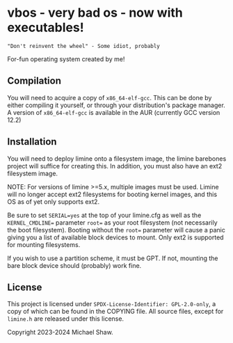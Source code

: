 # vbos - very bad os - now with executables!

```
"Don't reinvent the wheel" - Some idiot, probably
```

For-fun operating system created by me!

## Compilation

You will need to acquire a copy of `x86_64-elf-gcc`. This can be done by either
compiling it yourself, or through your distribution's package manager. A version
of `x86_64-elf-gcc` is available in the AUR (currently GCC version 12.2)

## Installation

You will need to deploy limine onto a filesystem image, the limine barebones
project will suffice for creating this. In addition, you must also have an
ext2 filesystem image.

NOTE: For versions of limine >=5.x, multiple images must be used. Limine will
no longer accept ext2 filesystems for booting kernel images, and this OS as of
yet only supports ext2.

Be sure to set `SERIAL=yes` at the top of your limine.cfg as well as the
`KERNEL_CMDLINE=` parameter `root=` as your root filesystem (not necessarily
the boot filesystem). Booting without the `root=` parameter will cause a panic
giving you a list of available block devices to mount. Only ext2 is supported
for mounting filesystems.

If you wish to use a partition scheme, it must be GPT. If not, mounting the bare
block device should (probably) work fine.

## License

This project is licensed under `SPDX-License-Identifier: GPL-2.0-only`, a copy
of which can be found in the COPYING file. All source files, except for
`limine.h` are released under this license. 

Copyright 2023-2024 Michael Shaw. 

